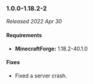 ### 1.0.0-1.18.2-2

_Released 2022 Apr 30_

#### Requirements
- **MinecraftForge:** 1.18.2-40.1.0

#### Fixes

- Fixed a server crash.
